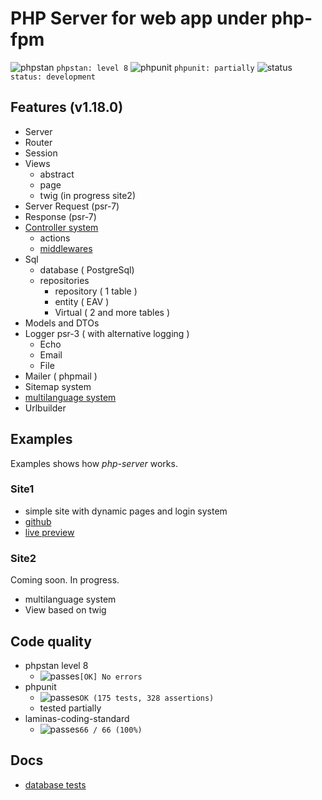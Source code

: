# PHP Server for web app under php-fpm

![phpstan](https://placehold.co/15x15/1589F0/1589F0.png) `phpstan: level 8`
![phpunit](https://placehold.co/15x15/c5f015/c5f015.png) `phpunit: partially`
![status](https://placehold.co/15x15/f03c15/f03c15.png) `status: development`

## Features (v1.18.0)

- Server
- Router
- Session
- Views
  - abstract
  - page
  - twig (in progress site2)
- Server Request (psr-7)
- Response (psr-7)
- [Controller system](./docs/controller/00_readme.md)
  - actions
  - [middlewares](./docs/controller/03_middleware.md)
- Sql
  - database ( PostgreSql)
  - repositories  
    - repository ( 1 table )  
    - entity ( EAV )  
    - Virtual ( 2 and more tables )  
- Models and DTOs
- Logger psr-3 ( with alternative logging )  
  - Echo  
  - Email  
  - File  
- Mailer ( phpmail )  
- Sitemap system
- [multilanguage system](./docs/multilanguage-system/01-readme.md)
- Urlbuilder

## Examples

Examples shows how *php-server* works.

### Site1

- simple site with dynamic pages and login system
- [github](https://github.com/Romchik38/site1)
- [live preview](https://site1.romanenko-studio.dev/)

### Site2

Coming soon. In progress.

- multilanguage system
- View based on twig

## Code quality

- phpstan level 8
  - ![passes](https://placehold.co/15x15/0dbc79/0dbc79.png)`[OK] No errors`  
- phpunit
  - ![passes](https://placehold.co/15x15/0dbc79/0dbc79.png)`OK (175 tests, 328 assertions)`
  - tested partially
- laminas-coding-standard
  - ![passes](https://placehold.co/15x15/0dbc79/0dbc79.png)`66 / 66 (100%)`

## Docs

- [database tests](./docs/tests/database.md)